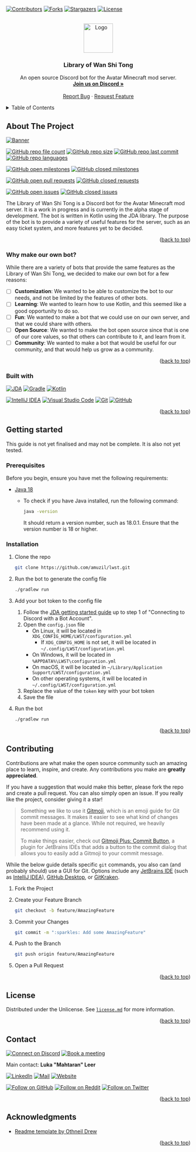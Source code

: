 <a name="readme-top"></a>


<!-- PROJECT SHIELDS -->
[![Contributors][contributors-shield]][contributors-url]
[![Forks][forks-shield]][forks-url]
[![Stargazers][stars-shield]][stars-url]
[![License][license-shield]][license-url]

<!-- PROJECT LOGO -->
<br />
<div align="center" style="text-align: center">
	<a href="https://github.com/amuzil/lwst">
		<img src="https://raw.githubusercontent.com/amuzil/lwst/main/src/main/resources/logo.png" alt="Logo" width="80" height="80">
	</a>
	<h3>Library of Wan Shi Tong</h3>
	<p>
        An open source Discord bot for the Avatar Minecraft mod server.
        <br />
        <a href="https://discord.gg/jPVMETb"><strong>Join us on Discord »</strong></a>
        <br />
        <br />
        <a href="https://github.com/amuzil/lwst/issues">Report Bug</a>
        ·
        <a href="https://github.com/amuzil/lwst/issues">Request Feature</a>
	</p>
</div>


<!-- TABLE OF CONTENTS -->
<details>
	<summary>Table of Contents</summary>
	<ol>
		<li>
			<a href="#about-the-project">About The Project</a>
			<ul>
				<li><a href="#why-make-our-own-bot">Why make our own bot?</a></li>
				<li><a href="#built-with">Built with</a></li>
			</ul>
		</li>
		<li>
			<a href="#getting-started">Getting Started</a>
			<ul>
				<li><a href="#prerequisites">Prerequisites</a></li>
				<li><a href="#installation">Installation</a></li>
			</ul>
		</li>
		<li><a href="#contributing">Contributing</a></li>
		<li><a href="#license">License</a></li>
		<li><a href="#contact">Contact</a></li>
		<li><a href="#acknowledgments">Acknowledgments</a></li>
	</ol>
</details>


<!-- ABOUT THE PROJECT -->

## About The Project

[![Banner][banner]][discord-url]

[![GitHub repo file count][github-repo-file-count]][github-repo-url]
[![GitHub repo size][github-repo-size]][github-repo-url]
[![GitHub repo last commit][github-repo-last-commit]][github-repo-url]
[![GitHub repo languages][github-repo-languages]][github-repo-url]

[![GitHub open milestones][github-open-milestones]][github-open-milestones-url]
[![GitHub closed milestones][github-closed-milestones]][github-closed-milestones-url]

[![GitHub open pull requests][github-open-pull-requests]][github-open-pull-requests-url]
[![GitHub closed requests][github-closed-pull-requests]][github-closed-pull-requests-url]

[![GitHub open issues][github-open-issues]][github-open-issues-url]
[![GitHub closed issues][github-closed-issues]][github-closed-issues-url]

The Library of Wan Shi Tong is a Discord bot for the Avatar Minecraft mod server. It is a work in progress and is currently in the alpha stage of development.
The bot is written in Kotlin using the JDA library.
The purpose of the bot is to provide a variety of useful features for the server, such as an easy ticket system, and more features yet to be decided.

<p align="right" style="text-align: right">(<a href="#readme-top">back to top</a>)</p>

### Why make our own bot?

While there are a variety of bots that provide the same features as the Library of Wan Shi Tong, we decided to make our own bot for a few reasons:

- [ ] **Customization**: We wanted to be able to customize the bot to our needs, and not be limited by the features of other bots.
- [ ] **Learning**: We wanted to learn how to use Kotlin, and this seemed like a good opportunity to do so.
- [ ] **Fun**: We wanted to make a bot that we could use on our own server, and that we could share with others.
- [ ] **Open Source**: We wanted to make the bot open source since that is one of our core values, so that others can contribute to it, and learn from it.
- [ ] **Community**: We wanted to make a bot that would be useful for our community, and that would help us grow as a community.

<p align="right" style="text-align: right">(<a href="#readme-top">back to top</a>)</p>

### Built with

[![JDA][jda-shield]][jda-url]
[![Gradle][gradle-shield]][gradle-url]
[![Kotlin][kotlin-shield]][kotlin-url]

[![IntelliJ IDEA][intellij-idea-shield]][intellij-idea-url]
[![Visual Studio Code][vscode-shield]][vscode-url]
[![Git][git-shield]][git-url]
[![GitHub][github-shield]][github-url]

<p align="right" style="text-align: right">(<a href="#readme-top">back to top</a>)</p>


<!-- GETTING STARTED -->

## Getting started

This guide is not yet finalised and may not be complete. It is also not yet tested.

### Prerequisites

Before you begin, ensure you have met the following requirements:

* [Java 18](https://www.oracle.com/java/technologies/javase/jdk18-archive-downloads.html)
    * To check if you have Java installed, run the following command:
    
      ```sh
      java -version
      ```

      It should return a version number, such as 18.0.1. Ensure that the version number is 18 or higher.

### Installation

1. Clone the repo

   ```sh
   git clone https://github.com/amuzil/lwst.git
   ```

2. Run the bot to generate the config file

   ```sh
   ./gradlew run
   ```

3. Add your bot token to the config file
    1. Follow the [JDA getting started guide](https://jda.wiki/using-jda/getting-started/) up to step 1 of "Connecting to Discord with a Bot Account".
    2. Open the `config.json` file
        * On Linux, it will be located in `XDG_CONFIG_HOME/LWST/configuration.yml`
            * If `XDG_CONFIG_HOME` is not set, it will be located in `~/.config/LWST/configuration.yml`
        * On Windows, it will be located in `%APPDATA%\LWST\configuration.yml`        
        * On macOS, it will be located in `~/Library/Application Support/LWST/configuration.yml`
        * On other operating systems, it will be located in `~/.config/LWST/configuration.yml`
    3. Replace the value of the `token` key with your bot token
    4. Save the file
4. Run the bot

   ```sh
   ./gradlew run
   ```

<p align="right" style="text-align: right">(<a href="#readme-top">back to top</a>)</p>

<!-- CONTRIBUTING -->

## Contributing

Contributions are what make the open source community such an amazing place to learn, inspire, and create.
Any contributions you make are **greatly appreciated**.

If you have a suggestion that would make this better, please fork the repo and create a pull request.
You can also simply open an issue.
If you really like the project, consider giving it a star!

> Something we like to use it [Gitmoji](https://gitmoji.dev/), which is an emoji guide for Git commit messages.
> It makes it easier to see what kind of changes have been made at a glance.
> While not required, we heavily recommend using it.
> 
> To make things easier, check out [Gitmoji Plus: Commit Button](https://plugins.jetbrains.com/plugin/12383-gitmoji-plus-commit-button),
> a plugin for JetBrains IDEs that adds a button to the commit dialog that allows you to easily add a Gitmoji to your commit message.

While the below guide details specific `git` commands, you also can (and probably should) use a GUI for Git.
Options include any [JetBrains IDE](https://www.jetbrains.com/products.html) (such as [IntelliJ IDEA](https://www.jetbrains.com/idea/)), [GitHub Desktop](https://desktop.github.com/), or [GitKraken](https://www.gitkraken.com/).

1. Fork the Project
2. Create your Feature Branch

   ```sh
   git checkout -b feature/AmazingFeature
   ```

3. Commit your Changes

   ```sh
   git commit -m ":sparkles: Add some AmazingFeature"
   ```

4. Push to the Branch

   ```sh
   git push origin feature/AmazingFeature
   ```

5. Open a Pull Request

<p align="right" style="text-align: right">(<a href="#readme-top">back to top</a>)</p>


<!-- LICENSE -->

## License

Distributed under the Unlicense. See [`license.md`](license.md) for more information.

<p align="right" style="text-align: right">(<a href="#readme-top">back to top</a>)</p>


<!-- CONTACT -->

## Contact

[![Connect on Discord][discord-shield]][discord-url]
[![Book a meeting][cal-shield]][cal-url]

Main contact: **Luka "Mahtaran" Leer**

[![LinkedIn][luka-linkedin-shield]][luka-linkedin-url]
[![Mail][luka-mail-shield]][luka-mail-url]
[![Website][luka-website-shield]][luka-website-url]

[![Follow on GitHub][luka-github-followers-shield]][luka-github-followers-url]
[![Follow on Reddit][luka-reddit-shield]][luka-reddit-url]
[![Follow on Twitter][luka-twitter-shield]][luka-twitter-url]

<p align="right" style="text-align: right">(<a href="#readme-top">back to top</a>)</p>


<!-- ACKNOWLEDGMENTS -->

## Acknowledgments

* [Readme template by Othneil Drew](https://github.com/othneildrew/Best-README-Template)

<p align="right" style="text-align: right">(<a href="#readme-top">back to top</a>)</p>


<!-- MARKDOWN LINKS & IMAGES -->

[contributors-shield]: https://img.shields.io/github/contributors/amuzil/lwst.svg?style=for-the-badge
[contributors-url]: https://github.com/amuzil/lwst/graphs/contributors
[forks-shield]: https://img.shields.io/github/forks/amuzil/lwst.svg?style=for-the-badge
[forks-url]: https://github.com/amuzil/lwst/network/members
[stars-shield]: https://img.shields.io/github/stars/amuzil/lwst.svg?style=for-the-badge
[stars-url]: https://github.com/amuzil/lwst/stargazers
[hacktoberfest-shield]: https://img.shields.io/github/hacktoberfest/2022/amuzil/lwst?style=for-the-badge
[hacktoberfest-url]: https://hacktoberfest.com/
[license-shield]: https://img.shields.io/github/license/amuzil/lwst.svg?style=for-the-badge
[license-url]: https://github.com/amuzil/lwst/blob/main/license.md

[banner]: https://raw.githubusercontent.com/amuzil/lwst/main/src/main/resources/banner.png

[github-repo-url]: https://github.com/amuzil/lwst/
[github-repo-file-count]: https://img.shields.io/github/directory-file-count/amuzil/lwst?style=for-the-badge
[github-repo-size]: https://img.shields.io/github/repo-size/amuzil/lwst?style=for-the-badge
[github-repo-last-commit]: https://img.shields.io/github/last-commit/amuzil/lwst?style=for-the-badge
[github-repo-languages]: https://img.shields.io/github/languages/count/amuzil/lwst?style=for-the-badge
[github-open-issues]: https://img.shields.io/github/issues/amuzil/lwst?style=for-the-badge
[github-open-issues-url]: https://github.com/amuzil/lwst/issues
[github-closed-issues]: https://img.shields.io/github/issues-closed/amuzil/lwst?style=for-the-badge
[github-closed-issues-url]: https://github.com/amuzil/lwst/issues?q=is%3Aissue+is%3Aclosed
[github-open-pull-requests]: https://img.shields.io/github/issues-pr/amuzil/lwst?style=for-the-badge
[github-open-pull-requests-url]: https://github.com/amuzil/lwst/pulls
[github-closed-pull-requests]: https://img.shields.io/github/issues-pr-closed/amuzil/lwst?style=for-the-badge
[github-closed-pull-requests-url]: https://github.com/amuzil/lwst/pulls?q=is%3Apr+is%3Aclosed
[github-open-milestones]: https://img.shields.io/github/milestones/open/amuzil/lwst?style=for-the-badge
[github-open-milestones-url]: https://github.com/amuzil/lwst/milestones
[github-closed-milestones]: https://img.shields.io/github/milestones/closed/amuzil/lwst?style=for-the-badge
[github-closed-milestones-url]: https://github.com/amuzil/lwst/milestones?q=is%3Aclosed

[jda-shield]: https://img.shields.io/badge/JDA-DE4B4B?style=for-the-badge&logo=discord&logoColor=white
[jda-url]: https://jda.wiki/
[gradle-shield]: https://img.shields.io/badge/Gradle-02303A?style=for-the-badge&logo=gradle&logoColor=white
[gradle-url]: https://gradle.org/
[kotlin-shield]: https://img.shields.io/badge/Kotlin-0095D5?style=for-the-badge&logo=kotlin&logoColor=white
[kotlin-url]: https://kotlinlang.org/
[intellij-idea-shield]: https://img.shields.io/badge/IntelliJ_IDEA-000000?style=for-the-badge&logo=intellij-idea&logoColor=white
[intellij-idea-url]: https://www.jetbrains.com/idea/
[vscode-shield]: https://img.shields.io/badge/Visual_Studio_Code-007ACC?style=for-the-badge&logo=visual-studio-code&logoColor=white
[vscode-url]: https://code.visualstudio.com/
[git-shield]: https://img.shields.io/badge/Git-F05032?style=for-the-badge&logo=git&logoColor=white
[git-url]: https://git-scm.com/
[github-shield]: https://img.shields.io/badge/GitHub-181717?style=for-the-badge&logo=github&logoColor=white
[github-url]: https://github.com/

[discord-shield]: https://img.shields.io/discord/328518857310339076?style=for-the-badge&logo=discord&logoColor=white&label=Connect+on+Discord
[discord-url]: https://discord.gg/jPVMETb
[cal-shield]: https://img.shields.io/badge/Cal.com-1DA1F2?style=for-the-badge&logo=google-calendar&logoColor=white&label=Book+a+meeting
[cal-url]: https://app.cal.com/team/amuzil

[luka-linkedin-shield]: https://img.shields.io/badge/LinkedIn-0077B5?style=for-the-badge&logo=linkedin&logoColor=white
[luka-linkedin-url]: https://linkedin.com/in/luka-leer
[luka-mail-shield]: https://img.shields.io/badge/Mail-D14836?style=for-the-badge&logo=gmail&logoColor=white
[luka-mail-url]: mailto:mahtaran@amuzil.com
[luka-website-shield]: https://img.shields.io/badge/Website-FF7139?style=for-the-badge&logo=firefox&logoColor=white
[luka-website-url]: https://mahtaran.amuzil.com/
[luka-github-followers-shield]: https://img.shields.io/github/followers/Mahtaran?style=for-the-badge&logo=github&logoColor=white&label=Follow+on+GitHub
[luka-github-followers-url]: https://github.com/Mahtaran
[luka-reddit-shield]: https://img.shields.io/reddit/user-karma/link/Mahtaran?style=for-the-badge&logo=reddit&logoColor=white&label=Follow+on+Reddit
[luka-reddit-url]: https://reddit.com/user/Mahtaran
[luka-twitter-shield]: https://img.shields.io/twitter/follow/mahtaransocial?style=for-the-badge&logo=twitter&logoColor=white&label=Follow+on+Twitter
[luka-twitter-url]: https://twitter.com/mahtaransocial
